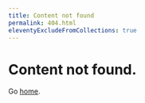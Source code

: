 ```yaml
---
title: Content not found
permalink: 404.html
eleventyExcludeFromCollections: true
---
```

# Content not found.

Go <a href="/">home</a>.
